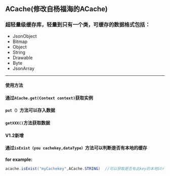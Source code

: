 ## ACache(修改自杨福海的ACache)
### 超轻量级缓存库，轻量到只有一个类，可缓存的数据格式包括：

* JsonObject 
* Bitmap 
* Object
* String 
* Drawable 
* Byte 
* JsonArray
------
#### 使用方法
#### 通过`ACache.get(Context context)`获取实例
#### `put（）`方法可以存入数据
#### `getXXX()`方法获取数据
#### __V1.2新增__
#### 通过`isExist（you cachekey,dataType）`方法可以判断是否有本地的缓存

**for example:**
   ````java
   acache.isExist("myCachekey",ACache.STRING)  //可以获取是否有此key的本地String缓存
   ````
